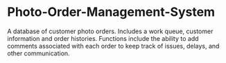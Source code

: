 # Photo-Order-Management-System

A database of customer photo orders. Includes a work queue, customer information and order histories. Functions include the ability to add comments associated with each order to keep track of issues, delays, and other communication.
